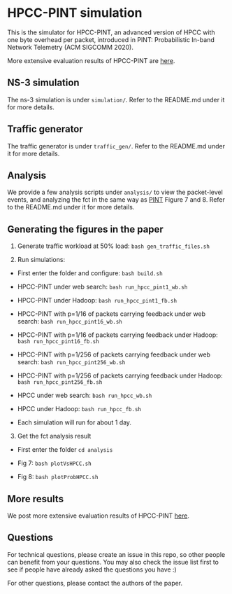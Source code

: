 # HPCC-PINT simulation
This is the simulator for HPCC-PINT, an advanced version of HPCC with one byte overhead per packet, introduced in PINT: Probabilistic In-band Network Telemetry (ACM SIGCOMM 2020).

More extensive evaluation results of HPCC-PINT are [here](https://hpcc-group.github.io/results.html).

## NS-3 simulation
The ns-3 simulation is under `simulation/`. Refer to the README.md under it for more details.

## Traffic generator
The traffic generator is under `traffic_gen/`. Refer to the README.md under it for more details.

## Analysis
We provide a few analysis scripts under `analysis/` to view the packet-level events, and analyzing the fct in the same way as [PINT](https://liyuliang001.github.io/publications/pint.pdf) Figure 7 and 8.
Refer to the README.md under it for more details.

## Generating the figures in the paper
1. Generate traffic workload at 50% load: `bash gen_traffic_files.sh`

2. Run simulations: 

* First enter the folder and configure: `bash build.sh` 

* HPCC-PINT under web search: `bash run_hpcc_pint1_wb.sh`

* HPCC-PINT under Hadoop: `bash run_hpcc_pint1_fb.sh`

* HPCC-PINT with p=1/16 of packets carrying feedback under web search: `bash run_hpcc_pint16_wb.sh`

* HPCC-PINT with p=1/16 of packets carrying feedback under Hadoop: `bash run_hpcc_pint16_fb.sh`

* HPCC-PINT with p=1/256 of packets carrying feedback under web search: `bash run_hpcc_pint256_wb.sh`

* HPCC-PINT with p=1/256 of packets carrying feedback under Hadoop: `bash run_hpcc_pint256_fb.sh`

* HPCC under web search: `bash run_hpcc_wb.sh`

* HPCC under Hadoop: `bash run_hpcc_fb.sh`

* Each simulation will run for about 1 day.

3. Get the fct analysis result

* First enter the folder `cd analysis`

* Fig 7: `bash plotVsHPCC.sh`

* Fig 8: `bash plotProbHPCC.sh`

## More results
We post more extensive evaluation results of HPCC-PINT [here](https://hpcc-group.github.io/results.html).

## Questions
For technical questions, please create an issue in this repo, so other people can benefit from your questions. 
You may also check the issue list first to see if people have already asked the questions you have :)

For other questions, please contact the authors of the paper.
